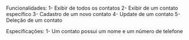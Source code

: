 # 
Funcionalidades:
1- Exibir de todos os contatos
2- Exibir de um contato específico
3- Cadastro de um novo contato
4- Update de um contato
5- Deleção de um contato

Especificações:
1- Um contato possui um nome e um número de telefone

